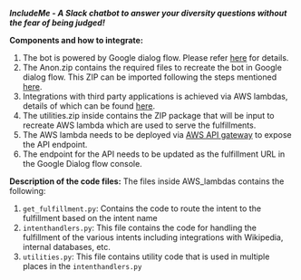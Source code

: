 ***IncludeMe - A Slack chatbot to answer your diversity questions without the fear of being judged!***

**Components and how to integrate:**

  1. The bot is powered by Google dialog flow. Please refer [here](https://dialogflow.com/) for details. 
  2. The Anon.zip contains the required files to recreate the bot in Google dialog flow. This ZIP can be imported following the steps mentioned [here](https://dialogflow.com/docs/best-practices/import-export-for-versions).
  3. Integrations with third party applications is achieved via AWS lambdas, details of which can be found [here](https://aws.amazon.com/lambda/features/).
  4. The utilities.zip inside contains the ZIP package that will be input to recreate AWS lambda which are used to serve the fulfillments.
  5. The AWS lambda needs to be deployed via [AWS API gateway](https://aws.amazon.com/api-gateway/) to expose the API endpoint.
  6. The endpoint for the API needs to be updated as the fulfillment URL in the Google Dialog flow console.


**Description of the code files:**
The files inside AWS_lambdas contains the following:
  1. ```get_fulfillment.py```: Contains the code to route the intent to the fulfillment based on the intent name
  2. ```intenthandlers.py```: This file contains the code for handling the fulfillment of the various intents including integrations with Wikipedia, internal databases, etc.
  3. ```utilities.py```: This file contains utility code that is used in multiple places in the ```intenthandlers.py```

